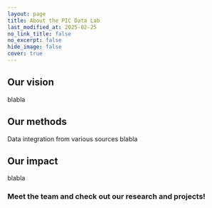 ```yaml
---
layout: page
title: About the PIC Data Lab
last_modified_at: 2025-02-25
no_link_title: false 
no_excerpt: false 
hide_image: false
cover: true
---
```


## Our vision

blabla


## Our methods

Data integration from various sources blabla


## Our impact

blabla


### Meet the team and check out our research and projects!

